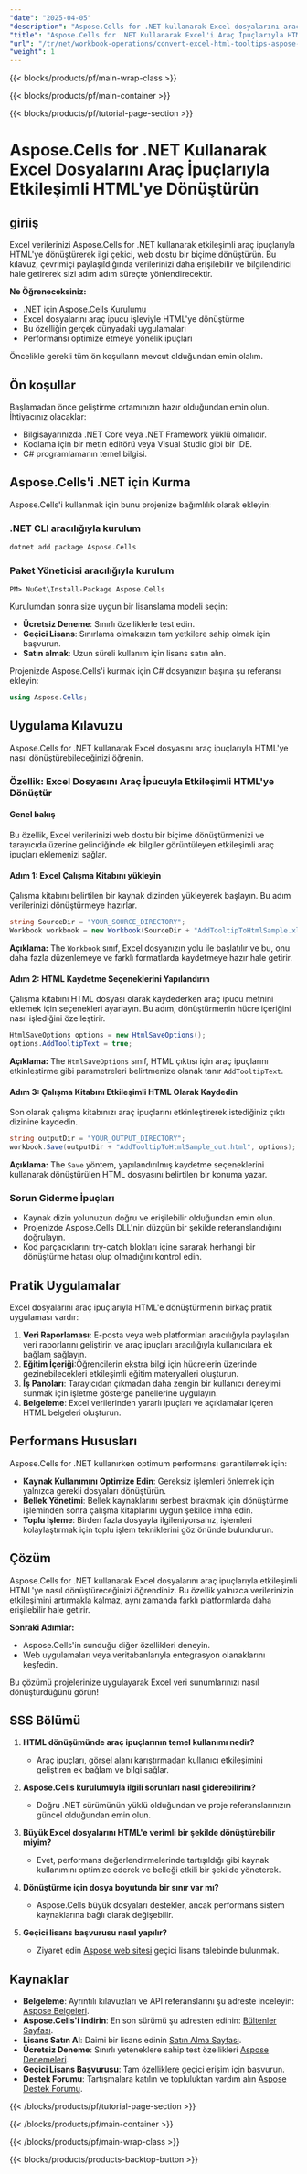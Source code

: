 ```yaml
---
"date": "2025-04-05"
"description": "Aspose.Cells for .NET kullanarak Excel dosyalarını araç ipuçlarıyla etkileşimli HTML'ye nasıl dönüştüreceğinizi öğrenin. Çevrimiçi veri paylaşım deneyiminizi geliştirin."
"title": "Aspose.Cells for .NET Kullanarak Excel'i Araç İpuçlarıyla HTML'ye Dönüştürme&#58; Adım Adım Kılavuz"
"url": "/tr/net/workbook-operations/convert-excel-html-tooltips-aspose-cells-net/"
"weight": 1
---
```


{{< blocks/products/pf/main-wrap-class >}}

{{< blocks/products/pf/main-container >}}

{{< blocks/products/pf/tutorial-page-section >}}


# Aspose.Cells for .NET Kullanarak Excel Dosyalarını Araç İpuçlarıyla Etkileşimli HTML'ye Dönüştürün

## giriiş

Excel verilerinizi Aspose.Cells for .NET kullanarak etkileşimli araç ipuçlarıyla HTML'ye dönüştürerek ilgi çekici, web dostu bir biçime dönüştürün. Bu kılavuz, çevrimiçi paylaşıldığında verilerinizi daha erişilebilir ve bilgilendirici hale getirerek sizi adım adım süreçte yönlendirecektir.

**Ne Öğreneceksiniz:**
- .NET için Aspose.Cells Kurulumu
- Excel dosyalarını araç ipucu işleviyle HTML'ye dönüştürme
- Bu özelliğin gerçek dünyadaki uygulamaları
- Performansı optimize etmeye yönelik ipuçları

Öncelikle gerekli tüm ön koşulların mevcut olduğundan emin olalım.

## Ön koşullar

Başlamadan önce geliştirme ortamınızın hazır olduğundan emin olun. İhtiyacınız olacaklar:
- Bilgisayarınızda .NET Core veya .NET Framework yüklü olmalıdır.
- Kodlama için bir metin editörü veya Visual Studio gibi bir IDE.
- C# programlamanın temel bilgisi.

## Aspose.Cells'i .NET için Kurma

Aspose.Cells'i kullanmak için bunu projenize bağımlılık olarak ekleyin:

### .NET CLI aracılığıyla kurulum
```bash
dotnet add package Aspose.Cells
```

### Paket Yöneticisi aracılığıyla kurulum
```shell
PM> NuGet\Install-Package Aspose.Cells
```

Kurulumdan sonra size uygun bir lisanslama modeli seçin:
- **Ücretsiz Deneme**: Sınırlı özelliklerle test edin.
- **Geçici Lisans**: Sınırlama olmaksızın tam yetkilere sahip olmak için başvurun.
- **Satın almak**: Uzun süreli kullanım için lisans satın alın.

Projenizde Aspose.Cells'i kurmak için C# dosyanızın başına şu referansı ekleyin:

```csharp
using Aspose.Cells;
```

## Uygulama Kılavuzu

Aspose.Cells for .NET kullanarak Excel dosyasını araç ipuçlarıyla HTML'ye nasıl dönüştürebileceğinizi öğrenin.

### Özellik: Excel Dosyasını Araç İpucuyla Etkileşimli HTML'ye Dönüştür

#### Genel bakış
Bu özellik, Excel verilerinizi web dostu bir biçime dönüştürmenizi ve tarayıcıda üzerine gelindiğinde ek bilgiler görüntüleyen etkileşimli araç ipuçları eklemenizi sağlar.

#### Adım 1: Excel Çalışma Kitabını yükleyin
Çalışma kitabını belirtilen bir kaynak dizinden yükleyerek başlayın. Bu adım verilerinizi dönüştürmeye hazırlar.

```csharp
string SourceDir = "YOUR_SOURCE_DIRECTORY";
Workbook workbook = new Workbook(SourceDir + "AddTooltipToHtmlSample.xlsx");
```
**Açıklama:** The `Workbook` sınıf, Excel dosyanızın yolu ile başlatılır ve bu, onu daha fazla düzenlemeye ve farklı formatlarda kaydetmeye hazır hale getirir.

#### Adım 2: HTML Kaydetme Seçeneklerini Yapılandırın
Çalışma kitabını HTML dosyası olarak kaydederken araç ipucu metnini eklemek için seçenekleri ayarlayın. Bu adım, dönüştürmenin hücre içeriğini nasıl işlediğini özelleştirir.

```csharp
HtmlSaveOptions options = new HtmlSaveOptions();
options.AddTooltipText = true;
```
**Açıklama:** The `HtmlSaveOptions` sınıf, HTML çıktısı için araç ipuçlarını etkinleştirme gibi parametreleri belirtmenize olanak tanır `AddTooltipText`.

#### Adım 3: Çalışma Kitabını Etkileşimli HTML Olarak Kaydedin
Son olarak çalışma kitabınızı araç ipuçlarını etkinleştirerek istediğiniz çıktı dizinine kaydedin.

```csharp
string outputDir = "YOUR_OUTPUT_DIRECTORY";
workbook.Save(outputDir + "AddTooltipToHtmlSample_out.html", options);
```
**Açıklama:** The `Save` yöntem, yapılandırılmış kaydetme seçeneklerini kullanarak dönüştürülen HTML dosyasını belirtilen bir konuma yazar.

### Sorun Giderme İpuçları
- Kaynak dizin yolunuzun doğru ve erişilebilir olduğundan emin olun.
- Projenizde Aspose.Cells DLL'nin düzgün bir şekilde referanslandığını doğrulayın.
- Kod parçacıklarını try-catch blokları içine sararak herhangi bir dönüştürme hatası olup olmadığını kontrol edin.

## Pratik Uygulamalar

Excel dosyalarını araç ipuçlarıyla HTML'e dönüştürmenin birkaç pratik uygulaması vardır:
1. **Veri Raporlaması**: E-posta veya web platformları aracılığıyla paylaşılan veri raporlarını geliştirin ve araç ipuçları aracılığıyla kullanıcılara ek bağlam sağlayın.
2. **Eğitim İçeriği**:Öğrencilerin ekstra bilgi için hücrelerin üzerinde gezinebilecekleri etkileşimli eğitim materyalleri oluşturun.
3. **İş Panoları**: Tarayıcıdan çıkmadan daha zengin bir kullanıcı deneyimi sunmak için işletme gösterge panellerine uygulayın.
4. **Belgeleme**: Excel verilerinden yararlı ipuçları ve açıklamalar içeren HTML belgeleri oluşturun.

## Performans Hususları

Aspose.Cells for .NET kullanırken optimum performansı garantilemek için:
- **Kaynak Kullanımını Optimize Edin**: Gereksiz işlemleri önlemek için yalnızca gerekli dosyaları dönüştürün.
- **Bellek Yönetimi**: Bellek kaynaklarını serbest bırakmak için dönüştürme işleminden sonra çalışma kitaplarını uygun şekilde imha edin.
- **Toplu İşleme**: Birden fazla dosyayla ilgileniyorsanız, işlemleri kolaylaştırmak için toplu işlem tekniklerini göz önünde bulundurun.

## Çözüm

Aspose.Cells for .NET kullanarak Excel dosyalarını araç ipuçlarıyla etkileşimli HTML'ye nasıl dönüştüreceğinizi öğrendiniz. Bu özellik yalnızca verilerinizin etkileşimini artırmakla kalmaz, aynı zamanda farklı platformlarda daha erişilebilir hale getirir.

**Sonraki Adımlar:**
- Aspose.Cells'in sunduğu diğer özellikleri deneyin.
- Web uygulamaları veya veritabanlarıyla entegrasyon olanaklarını keşfedin.

Bu çözümü projelerinize uygulayarak Excel veri sunumlarınızı nasıl dönüştürdüğünü görün!

## SSS Bölümü

1. **HTML dönüşümünde araç ipuçlarının temel kullanımı nedir?**
   - Araç ipuçları, görsel alanı karıştırmadan kullanıcı etkileşimini geliştiren ek bağlam ve bilgi sağlar.

2. **Aspose.Cells kurulumuyla ilgili sorunları nasıl giderebilirim?**
   - Doğru .NET sürümünün yüklü olduğundan ve proje referanslarınızın güncel olduğundan emin olun.

3. **Büyük Excel dosyalarını HTML'e verimli bir şekilde dönüştürebilir miyim?**
   - Evet, performans değerlendirmelerinde tartışıldığı gibi kaynak kullanımını optimize ederek ve belleği etkili bir şekilde yöneterek.

4. **Dönüştürme için dosya boyutunda bir sınır var mı?**
   - Aspose.Cells büyük dosyaları destekler, ancak performans sistem kaynaklarına bağlı olarak değişebilir.

5. **Geçici lisans başvurusu nasıl yapılır?**
   - Ziyaret edin [Aspose web sitesi](https://purchase.aspose.com/temporary-license/) geçici lisans talebinde bulunmak.

## Kaynaklar
- **Belgeleme**: Ayrıntılı kılavuzları ve API referanslarını şu adreste inceleyin: [Aspose Belgeleri](https://reference.aspose.com/cells/net/).
- **Aspose.Cells'i indirin**: En son sürümü şu adresten edinin: [Bültenler Sayfası](https://releases.aspose.com/cells/net/).
- **Lisans Satın Al**: Daimi bir lisans edinin [Satın Alma Sayfası](https://purchase.aspose.com/buy).
- **Ücretsiz Deneme**: Sınırlı yeteneklere sahip test özellikleri [Aspose Denemeleri](https://releases.aspose.com/cells/net/).
- **Geçici Lisans Başvurusu**: Tam özelliklere geçici erişim için başvurun.
- **Destek Forumu**: Tartışmalara katılın ve topluluktan yardım alın [Aspose Destek Forumu](https://forum.aspose.com/c/cells/9).

{{< /blocks/products/pf/tutorial-page-section >}}

{{< /blocks/products/pf/main-container >}}

{{< /blocks/products/pf/main-wrap-class >}}

{{< blocks/products/products-backtop-button >}}